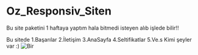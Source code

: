 # Oz_Responsiv_Siten
Bu site paketini 1 haftaya yaptım hala bitmedi isteyen alıb işlede bilir!!

Bu sitede 
1.Başarılar
2.İletişim
3.AnaSayfa
4.Seltifikatlar
5.Ve.s
Kimi şeyler var :)
![Bir](https://github.com/Corini02/Oz_Responsiv_Siten/assets/139920176/7b3f3f3a-6853-4fae-97f2-ba8f2953b5a9)


